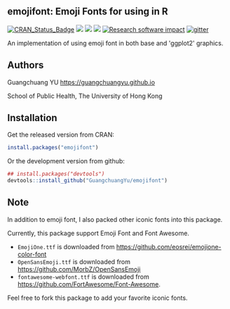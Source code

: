 emojifont: Emoji Fonts for using in R
---------

[![CRAN_Status_Badge](http://www.r-pkg.org/badges/version/emojifont?color=green)](https://cran.r-project.org/package=emojifont)
![](http://cranlogs.r-pkg.org/badges/grand-total/emojifont?color=green)
![](http://cranlogs.r-pkg.org/badges/emojifont?color=green)
![](http://cranlogs.r-pkg.org/badges/last-week/emojifont?color=green)
[![Research software impact](http://depsy.org/api/package/cran/emojifont/badge.svg)](http://depsy.org/package/r/emojifont)
[![gitter](https://img.shields.io/badge/GITTER-join%20chat-green.svg)](https://gitter.im/GuangchuangYu/Bioinformatics)


An implementation of using emoji font in both base and 'ggplot2' graphics.


## Authors ##

Guangchuang YU <https://guangchuangyu.github.io>

School of Public Health, The University of Hong Kong

## Installation ##

Get the released version from CRAN:

```r
install.packages("emojifont")
```

Or the development version from github:

```r
## install.packages("devtools")
devtools::install_github("GuangchuangYu/emojifont")
```

## Note

In addition to emoji font, I also packed other iconic fonts into this package.

Currently, this package support Emoji Font and Font Awesome.

+ `EmojiOne.ttf` is downloaded from <https://github.com/eosrei/emojione-color-font>
+ `OpenSansEmoji.ttf` is downloaded from <https://github.com/MorbZ/OpenSansEmoji>
+ `fontawesome-webfont.ttf` is downloaded from <https://github.com/FortAwesome/Font-Awesome>.

Feel free to fork this package to add your favorite iconic fonts.

